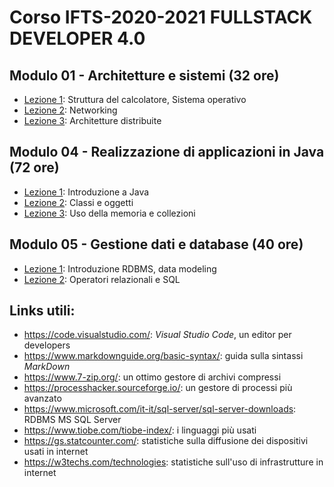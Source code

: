 # Corso IFTS-2020-2021 FULLSTACK DEVELOPER 4.0

## Modulo 01 - Architetture e sistemi (32 ore)

- [Lezione 1](/modulo-01/lezione-1.md): Struttura del calcolatore, Sistema operativo
- [Lezione 2](/modulo-01/lezione-2.md): Networking
- [Lezione 3](/modulo-01/lezione-3.md): Architetture distribuite

## Modulo 04 - Realizzazione di applicazioni in Java (72 ore)

- [Lezione 1](/modulo-04/lezione-1.md): Introduzione a Java
- [Lezione 2](/modulo-04/lezione-2.md): Classi e oggetti
- [Lezione 3](/modulo-04/lezione-3.md): Uso della memoria e collezioni

## Modulo 05 - Gestione dati e database (40 ore)

- [Lezione 1](/modulo-05/lezione-1.md): Introduzione RDBMS, data modeling
- [Lezione 2](/modulo-05/lezione-2.md): Operatori relazionali e SQL

## Links utili:

- https://code.visualstudio.com/: *Visual Studio Code*, un editor per developers
- https://www.markdownguide.org/basic-syntax/: guida sulla sintassi *MarkDown*
- https://www.7-zip.org/: un ottimo gestore di archivi compressi
- https://processhacker.sourceforge.io/: un gestore di processi più avanzato
- https://www.microsoft.com/it-it/sql-server/sql-server-downloads: RDBMS MS SQL Server
- https://www.tiobe.com/tiobe-index/: i linguaggi più usati
- https://gs.statcounter.com/: statistiche sulla diffusione dei dispositivi usati in internet
- https://w3techs.com/technologies: statistiche sull'uso di infrastrutture in internet